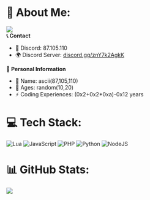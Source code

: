 # 💫 About Me:
![](https://komarev.com/ghpvc/?username=xN3k0x)<br>
**📞 Contact**
- 💬 Discord: 87.105.110<br>
- 🌍 Discord Server: [discord.gg/znY7k2AgkK](https://discord.gg/znY7k2AgkK)

**📃 Personal Information**
- 🧑 Name: ascii(87,105,110)<br>
- 🌱 Ages: random(10,20)<br>
- ⚡ Coding Experiences: (0x2+0x2*0xa)-0x12 years

# 💻 Tech Stack:
![Lua](https://img.shields.io/badge/lua-%232C2D72.svg?style=for-the-badge&logo=lua&logoColor=white) ![JavaScript](https://img.shields.io/badge/javascript-%23323330.svg?style=for-the-badge&logo=javascript&logoColor=%23F7DF1E) ![PHP](https://img.shields.io/badge/php-%23777BB4.svg?style=for-the-badge&logo=php&logoColor=white) ![Python](https://img.shields.io/badge/python-3670A0?style=for-the-badge&logo=python&logoColor=ffdd54) ![NodeJS](https://img.shields.io/badge/node.js-6DA55F?style=for-the-badge&logo=node.js&logoColor=white)
# 📊 GitHub Stats:
![](https://github-readme-stats.vercel.app/api?username=xN3k0x&theme=dark&hide_border=false&include_all_commits=false&count_private=false)<br/>
